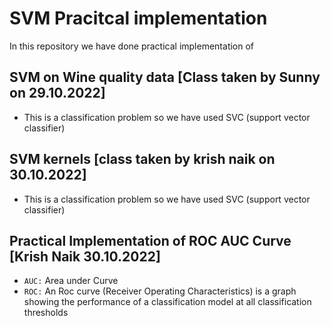 # SVM Pracitcal implementation 
In this repository we have done practical implementation of 
## SVM on Wine quality data [Class taken by Sunny on 29.10.2022]
- This is a classification problem so we have used SVC (support vector classifier)

 
## SVM kernels [class taken by krish naik on 30.10.2022]
- This is a classification problem so we have used SVC (support vector classifier)

## Practical Implementation of ROC AUC Curve [Krish Naik 30.10.2022]
- `AUC:` Area under Curve
- `ROC:` An Roc curve (Receiver Operating Characteristics) is a graph showing the performance of a classification model at all classification thresholds 
